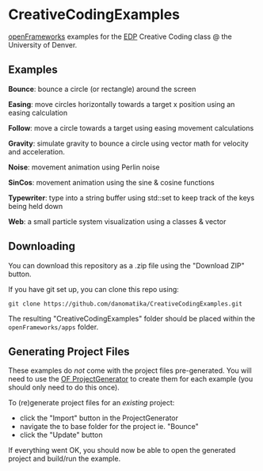 # CreativeCodingExamples

[openFrameworks](http://openframeworks.cc) examples for the [EDP](http://www.du.edu/ahss/edp/) Creative Coding class @ the University of Denver.

## Examples

**Bounce**: bounce a circle (or rectangle) around the screen

**Easing**: move circles horizontally towards a target x position using an easing calculation

**Follow**: move a circle towards a target using easing movement calculations

**Gravity**: simulate gravity to bounce a circle using vector math for velocity and acceleration.

**Noise**: movement animation using Perlin noise

**SinCos**: movement animation using the sine & cosine functions

**Typewriter**: type into a string buffer using std::set to keep track of the keys being held down

**Web**: a small particle system visualization using a classes & vector

## Downloading

You can download this repository as a .zip file using the "Download ZIP" button.

If you have git set up, you can clone this repo using:

    git clone https://github.com/danomatika/CreativeCodingExamples.git

The resulting "CreativeCodingExamples" folder should be placed within the `openFrameworks/apps` folder.

## Generating Project Files

These examples do *not* come with the project files pre-generated. You will need to use the [OF ProjectGenerator](http://openframeworks.cc/learning/01_basics/create_a_new_project) to create them for each example (you should only need to do this once).

To (re)generate project files for an *existing* project:

* click the "Import" button in the ProjectGenerator
* navigate the to base folder for the project ie. "Bounce"
* click the "Update" button

If everything went OK, you should now be able to open the generated project and build/run the example.
